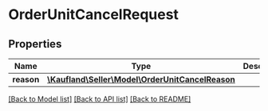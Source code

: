 # OrderUnitCancelRequest

## Properties
Name | Type | Description | Notes
------------ | ------------- | ------------- | -------------
**reason** | [**\Kaufland\Seller\Model\OrderUnitCancelReason**](OrderUnitCancelReason.md) |  | 

[[Back to Model list]](../../README.md#documentation-for-models) [[Back to API list]](../../README.md#documentation-for-api-endpoints) [[Back to README]](../../README.md)

